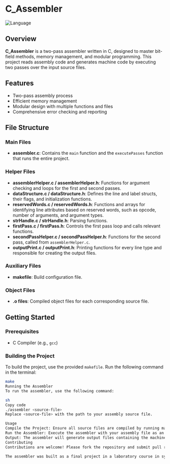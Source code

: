 # C_Assembler

![Language](https://img.shields.io/badge/language-C-blue.svg)

## Overview

**C_Assembler** is a two-pass assembler written in C, designed to master bit-field methods, memory management, and modular programming. This project reads assembly code and generates machine code by executing two passes over the input source files.

## Features

- Two-pass assembly process
- Efficient memory management
- Modular design with multiple functions and files
- Comprehensive error checking and reporting

## File Structure

### Main Files

- **assembler.c**: Contains the `main` function and the `executePasses` function that runs the entire project.

### Helper Files

- **assemblerHelper.c / assemblerHelper.h**: Functions for argument checking and loops for the first and second passes.
- **dataStructure.c / dataStructure.h**: Defines the line and label structs, their flags, and initialization functions.
- **reservedWords.c / reservedWords.h**: Functions and arrays for identifying line attributes based on reserved words, such as opcode, number of arguments, and argument types.
- **strHandle.c / strHandle.h**: Parsing functions.
- **firstPass.c / firstPass.h**: Controls the first pass loop and calls relevant functions.
- **secondPassHelper.c / secondPassHelper.h**: Functions for the second pass, called from `assemblerHelper.c`.
- **outputPrint.c / outputPrint.h**: Printing functions for every line type and responsible for creating the output files.

### Auxiliary Files

- **makefile**: Build configuration file.

### Object Files

- **.o files**: Compiled object files for each corresponding source file.

## Getting Started

### Prerequisites

- C Compiler (e.g., `gcc`)

### Building the Project

To build the project, use the provided `makefile`. Run the following command in the terminal:

```sh
make
Running the Assembler
To run the assembler, use the following command:

sh
Copy code
./assembler <source-file>
Replace <source-file> with the path to your assembly source file.

Usage
Compile the Project: Ensure all source files are compiled by running make.
Run the Assembler: Execute the assembler with your assembly file as an argument.
Output: The assembler will generate output files containing the machine code.
Contributing
Contributions are welcome! Please fork the repository and submit pull requests.

The assembler was built as a final project in a laboratory course in system programming in the C language
